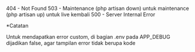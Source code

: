 404 - Not Found
503 - Maintenance (php artisan down) untuk maintenance (php artisan up) untuk live kembali
500 - Server Internal Error

\*Catatan

Untuk mendapatkan error custom, di bagian .env pada APP_DEBUG dijadikan false, agar tampilan error tidak berupa kode
